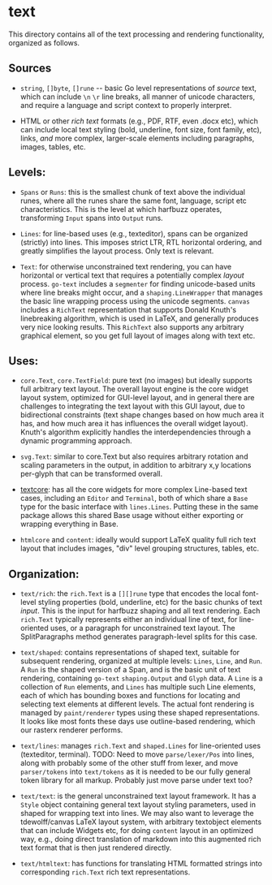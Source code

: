 # text

This directory contains all of the text processing and rendering functionality, organized as follows.

## Sources

* `string`, `[]byte`, `[]rune` -- basic Go level representations of _source_ text, which can include `\n` `\r` line breaks, all manner of unicode characters, and require a language and script context to properly interpret.

* HTML or other _rich text_ formats (e.g., PDF, RTF, even .docx etc), which can include local text styling (bold, underline, font size, font family, etc), links, _and_ more complex, larger-scale elements including paragraphs, images, tables, etc.

## Levels:

* `Spans` or `Runs`: this is the smallest chunk of text above the individual runes, where all the runes share the same font, language, script etc characteristics. This is the level at which harfbuzz operates, transforming `Input` spans into `Output` runs.

* `Lines`: for line-based uses (e.g., texteditor), spans can be organized (strictly) into lines. This imposes strict LTR, RTL horizontal ordering, and greatly simplifies the layout process. Only text is relevant.

* `Text`: for otherwise unconstrained text rendering, you can have horizontal or vertical text that requires a potentially complex _layout_ process. `go-text` includes a `segmenter` for finding unicode-based units where line breaks might occur, and a `shaping.LineWrapper` that manages the basic line wrapping process using the unicode segments. `canvas` includes a `RichText` representation that supports Donald Knuth's linebreaking algorithm, which is used in LaTeX, and generally produces very nice looking results. This `RichText` also supports any arbitrary graphical element, so you get full layout of images along with text etc.

## Uses:

* `core.Text`, `core.TextField`: pure text (no images) but ideally supports full arbitrary text layout. The overall layout engine is the core widget layout system, optimized for GUI-level layout, and in general there are challenges to integrating the text layout with this GUI layout, due to bidirectional constraints (text shape changes based on how much area it has, and how much area it has influences the overall widget layout). Knuth's algorithm explicitly handles the interdependencies through a dynamic programming approach.

* `svg.Text`: similar to core.Text but also requires arbitrary rotation and scaling parameters in the output, in addition to arbitrary x,y locations per-glyph that can be transformed overall.

* [textcore](textcore): has all the core widgets for more complex Line-based text cases, including an `Editor` and  `Terminal`, both of which share a `Base` type for the basic interface with `lines.Lines`. Putting these in the same package allows this shared Base usage without either exporting or wrapping everything in Base.

* `htmlcore` and `content`: ideally would support LaTeX quality full rich text layout that includes images, "div" level grouping structures, tables, etc.

## Organization:

* `text/rich`: the `rich.Text` is a `[][]rune` type that encodes the local font-level styling properties (bold, underline, etc) for the basic chunks of text _input_. This is the input for harfbuzz shaping and all text rendering. Each `rich.Text` typically represents either an individual line of text, for line-oriented uses, or a paragraph for unconstrained text layout. The SplitParagraphs method generates paragraph-level splits for this case.

* `text/shaped`: contains representations of shaped text, suitable for subsequent rendering, organized at multiple levels: `Lines`, `Line`, and `Run`. A `Run` is the shaped version of a Span, and is the basic unit of text rendering, containing `go-text` `shaping.Output` and `Glyph` data. A `Line` is a collection of `Run` elements, and `Lines` has multiple such Line elements, each of which has bounding boxes and functions for locating and selecting text elements at different levels. The actual font rendering is managed by `paint/renderer` types using these shaped representations. It looks like most fonts these days use outline-based rendering, which our rasterx renderer performs.

* `text/lines`: manages `rich.Text` and `shaped.Lines` for line-oriented uses (texteditor, terminal). TODO: Need to move `parse/lexer/Pos` into lines, along with probably some of the other stuff from lexer, and move `parser/tokens` into `text/tokens` as it is needed to be our fully general token library for all markup. Probably just move parse under text too?

* `text/text`: is the general unconstrained text layout framework. It has a `Style` object containing general text layout styling parameters, used in shaped for wrapping text into lines. We may also want to leverage the tdewolff/canvas LaTeX layout system, with arbitrary textobject elements that can include Widgets etc, for doing `content` layout in an optimized way, e.g., doing direct translation of markdown into this augmented rich text format that is then just rendered directly.

* `text/htmltext`: has functions for translating HTML formatted strings into corresponding `rich.Text` rich text representations.

